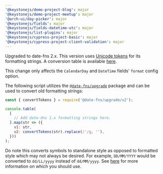 ```yaml
---
'@keystonejs/demo-project-blog': major
'@keystonejs/demo-project-meetup': major
'@arch-ui/day-picker': major
'@keystonejs/fields': major
'@keystonejs/fields-datetime-utc': major
'@keystonejs/list-plugins': major
'@keystonejs/cypress-project-basic': major
'@keystonejs/cypress-project-client-validation': major
---
```


Upgraded to date-fns 2.x. This version uses [Unicode tokens](https://www.unicode.org/reports/tr35/tr35-dates.html#Date_Field_Symbol_Table) for its formatting strings. A conversion table is available [here](https://github.com/date-fns/date-fns/blob/master/CHANGELOG.md#200---2019-08-20).

This change only affects the `CalendarDay` and `DateTime` fields' `format` config option.

The following script utilizes the [`@date-fns/upgrade`](https://github.com/date-fns/date-fns-upgrade) package and can be used to convert old formatting strings:

```js
const { convertTokens } = require('@date-fns/upgrade/v2');

console.table(
  [
    // Add date-dns 1.x formatting strings here.
  ].map(str => ({
    v1: str,
    v2: convertTokens(str).replace(/'/g, ''),
  }))
);
```

Do note this converts symbols to standalone style as opposed to formatted style which may not always be desired. For example, `DD/MM/YYYY` would be converted to `dd/LL/yyyy` instead of `dd/MM/yyyy`. See [here](http://cldr.unicode.org/translation/date-time-1/date-time#TOC-Stand-Alone-vs.-Format-Styles) for more information on which you should use.
